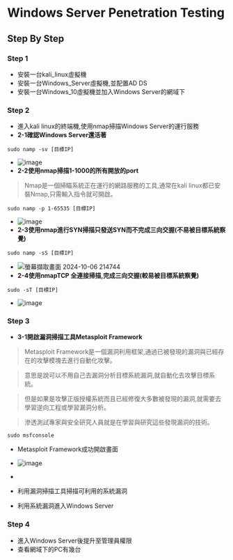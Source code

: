 # Windows Server Penetration Testing
## Step By Step
### Step 1 
- 安裝一台kali_linux虛擬機
- 安裝一台Windows_Server虛擬機,並配置AD DS
- 安裝一台Windows_10虛擬機並加入Windows Server的網域下
### Step 2
- 進入kali linux的終端機,使用nmap掃描Windows Server的運行服務
- **2-1確認Windows Server還活著**
```
sudo namp -sv [目標IP]
```
- ![image](https://github.com/user-attachments/assets/536dd87b-a074-41a7-84e4-64d7ce28b246)
- **2-2使用nmap掃描1-1000的所有開放的port**
> Nmap是一個掃瞄系統正在運行的網路服務的工具,通常在kali linux都已安裝Nmap,只需輸入指令就可開啟。
```
sudo namp -p 1-65535 [目標IP]
```
- ![image](https://github.com/user-attachments/assets/3f68400a-c5ea-48b3-bdeb-ce86cc9e0522)
- **2-3使用nmap進行SYN掃描只發送SYN而不完成三向交握(不易被目標系統察覺)**
```
sudo namp -sS [目標IP]
```
- ![螢幕擷取畫面 2024-10-06 214744](https://github.com/user-attachments/assets/592b7e24-e7a4-47a3-bc83-82af3d5b90e1)
- **2-4使用nmapTCP 全連接掃描,完成三向交握(較易被目標系統察覺)**
```
sudo -sT [目標IP]
```
- ![image](https://github.com/user-attachments/assets/a8e59599-7b01-4327-8c30-b7397787172d)

### Step 3
- **3-1開啟漏洞掃描工具Metasploit Framework**
> Metasploit Framework是一個漏洞利用框架,通過已被發現的漏洞與已經存在的攻擊模塊去進行自動化攻擊。

> 意思是說可以不用自己去漏洞分析目標系統漏洞,就自動化去攻擊目標系統。

> 但是如果是攻擊正版授權系統而且已經修復大多數被發現的漏洞,就需要去學習逆向工程或學習漏洞分析。

> 滲透測試專家與安全研究人員就是在學習與研究這些發現漏洞的技術。
```
sudo msfconsole
```
- Metasploit Framework成功開啟畫面
- ![image](https://github.com/user-attachments/assets/d458bf3b-5619-41b7-9a0d-47eebbd6fe4c)

- 
- 利用漏洞掃描工具掃描可利用的系統漏洞
- 利用系統漏洞進入Windows Server
### Step 4
- 進入Windows Server後提升至管理員權限
- 查看網域下的PC有幾台
